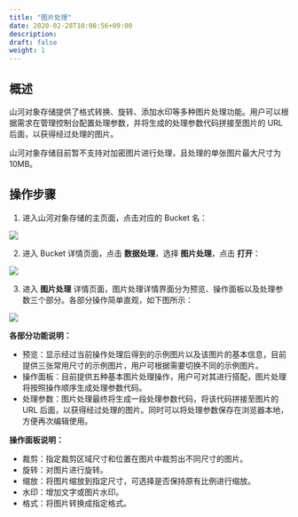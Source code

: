 ```yaml
---
title: "图片处理"
date: 2020-02-28T10:08:56+09:00
description:
draft: false
weight: 1
---
```


## 概述

山河对象存储提供了格式转换、旋转、添加水印等多种图片处理功能。用户可以根据需求在管理控制台配置处理参数，并将生成的处理参数代码拼接至图片的 URL 后面，以获得经过处理的图片。

山河对象存储目前暂不支持对加密图片进行处理，且处理的单张图片最大尺寸为 10MB。

## 操作步骤

1. 进入山河对象存储的主页面，点击对应的 Bucket 名：

 ![](/storage/object-storage/_images/console_main.png)

2. 进入 Bucket 详情页面，点击 **数据处理**，选择 **图片处理**，点击 **打开**：

 ![](/storage/object-storage/_images/data_image_pro1.png)

3. 进入 **图片处理** 详情页面，图片处理详情界面分为预览、操作面板以及处理参数三个部分。各部分操作简单直观，如下图所示：

 ![](/storage/object-storage/_images/data_image_pro2.png)

 **各部分功能说明：**
   - 预览：显示经过当前操作处理后得到的示例图片以及该图片的基本信息，目前提供三张常用尺寸的示例图片，用户可根据需要切换不同的示例图片。
   - 操作面板：目前提供五种基本图片处理操作，用户可对其进行搭配，图片处理将按照操作顺序生成处理参数代码。
   - 处理参数：图片处理最终将生成一段处理参数代码，将该代码拼接至图片的 URL 后面，以获得经过处理的图片。同时可以将处理参数保存在浏览器本地，方便再次编辑使用。

 **操作面板说明：**
   - 裁剪：指定裁剪区域尺寸和位置在图片中裁剪出不同尺寸的图片。
   - 旋转：对图片进行旋转。
   - 缩放：将图片缩放到指定尺寸，可选择是否保持原有比例进行缩放。
   - 水印：增加文字或图片水印。
   - 格式：将图片转换成指定格式。


